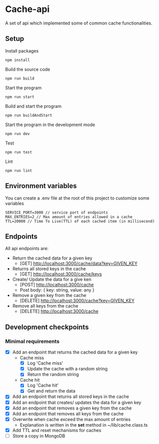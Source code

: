 # Cache-api
A set of api which implemented some of common cache functionalities.

## Setup
Install packages
```shell
npm install
```

Build the source code
```shell
npm run build
```

Start the program
```shell
npm run start
```

Build and start the program
```shell
npm run buildAndStart
```

Start the program in the development mode
```shell
npm run dev
```

Test
```shell
npm run test
```

Lint
```shell
npm run lint
```

## Environment variables
You can create a .env file at the root of this project to customize some variables

```
SERVICE_PORT=3000 // service port of endpoints
MAX_ENTRIES=2 // Max amount of entries allowed in a cache
TTL=20000 // Time To Live(TTL) of each cached item (in millisecond)
```

## Endpoints
All api endpoints are:
- Return the cached data for a given key
    - [GET] [http://localhost:3000/cache/data?key=GIVEN_KEY](http://localhost:3000/cache/data?key=test)
- Returns all stored keys in the cache
    - [GET] [http://localhost:3000/cache/keys](http://localhost:3000/cache/keys)
- Create/ Update the data for a give ken
    - [POST] [http://localhost:3000/cache](http://localhost:3000/cache)
    - Post body: { key: string, value: any }
- Remove a given key from the cache
    - [DELETE] [http://localhost:3000/cache?key=GIVEN_KEY](http://localhost:3000/cache?key=GIVEN_KEY)
- Remove all keys from the cache
    - [DELETE] [http://localhost:3000/cache](http://localhost:3000/cache)

## Development checkpoints
### Minimal requirements
- [x] Add an endpoint that returns the cached data for a given key
    - Cache miss
        - [x] Log 'Cache miss'
        - [x] Update the cache with a random string
        - [x] Return the random string
    - Cache hit
        - [x] Log 'Cache hit'
        - [x] Get and return the data
- [x] Add an endpoint that returns all stored keys in the cache
- [x] Add an endpoint that creates/ updates the data for a given key
- [x] Add an endpoint that removes a given key from the cache
- [x] Add an endpoint that removes all keys from the cache
- [x] Overwrite when cache exceed the max amount of entries
    - Explanation is written in the **set** method in ~/lib/cache.class.ts
- [x] Add TTL and reset mechanisms for caches
- [ ] Store a copy in MongoDB
